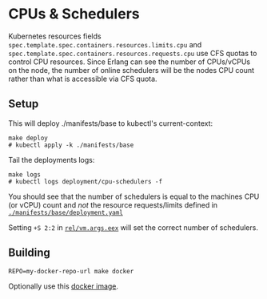 # CPUs & Schedulers

Kubernetes resources fields `spec.template.spec.containers.resources.limits.cpu` and `spec.template.spec.containers.resources.requests.cpu` use CFS quotas to control CPU resources. Since Erlang can see the number of CPUs/vCPUs on the node, the number of online schedulers will be the nodes CPU count rather than what is accessible via CFS quota.

## Setup

This will deploy ./manifests/base to kubectl's current-context:

```shell
make deploy
# kubectl apply -k ./manifests/base
```

Tail the deployments logs:

```shell
make logs
# kubectl logs deployment/cpu-schedulers -f
```

You should see that the number of schedulers is equal to the machines CPU (or vCPU) count and _not_ the resource requests/limits defined in [`./manifests/base/deployment.yaml`](./manifests/base/deployment.yaml)

Setting `+S 2:2` in [`rel/vm.args.eex`](rel/vm.args.eex) will set the correct number of schedulers.

## Building

```shell
REPO=my-docker-repo-url make docker
```

Optionally use this [docker image](https://quay.io/repository/coryodaniel/cpu-schedulers).